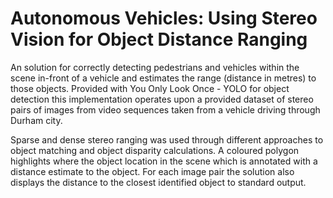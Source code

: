 # Autonomous Vehicles: Using Stereo Vision for Object Distance Ranging

An solution for correctly detecting pedestrians and vehicles within the scene in-front of a vehicle and estimates the range (distance in metres) to those objects. Provided with You Only Look Once - YOLO for object detection this implementation operates upon a provided dataset of stereo pairs of images from video sequences taken from a vehicle driving through Durham city. 

Sparse and dense stereo ranging was used through different approaches to object matching and object disparity calculations. A coloured polygon highlights where the object location in the scene which is annotated with a distance estimate to the object. For each image pair the solution also displays the distance to the closest identified object to standard output.


